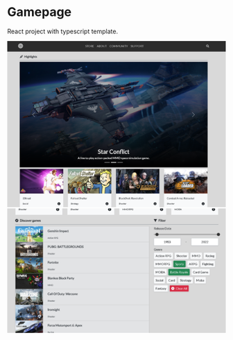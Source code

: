 # Gamepage

React project with typescript template.

![main page](./screenshot/mainpage1.png?raw=true)
![main page](./screenshot/mainpage2.png?raw=true)
